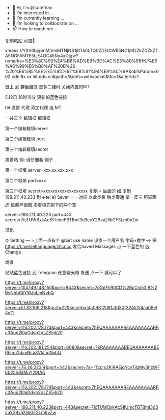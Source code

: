 - 👋 Hi, I’m @cutethan
- 👀 I’m interested in ...
- 🌱 I’m currently learning ...
- 💞️ I’m looking to collaborate on ...
- 📫 How to reach me ...

<!---
cutethan/cutethan is a ✨ special ✨ repository because its `README.md` (this file) appears on your GitHub profile.
You can click the Preview link to take a look at your changes.
--->


复制粘贴 添加🚀

vmess://YXV0bzpmMjVmMTNjNS1jOTk0LTQ0ZDEtOWE5NC1jM2ZkZDZkZTA5NGFAMTE5LjE4OC45Ny4xOjgw?remarks=%E3%80%90%E4%B8%AD%E8%BD%AC%E3%80%91HK/%E9%A6%99%E6%B8%AF%20B%20-%20%E6%B5%8E%E5%8D%97%E8%81%94%E9%80%9A&obfsParam=002.cdn.8x.cx.hit.edu.cn&path=/&obfs=websocket&tfo=1&alterId=1

链上 到 群里自提 更多二维码 关闭内置的MT

5.12日 18时10分 更新的蓝色链接

tel 设置 代理 添加代理 选 MT 

一共三个 编辑框 编辑框 

第一个编辑框填server 

第二个编辑框填  port 

第三个编辑框填secret 

挨着粘
例:
请仔细看 例子

第一个框填 server=xxx.xx.xxx.xxx

第二个框填 port=xxx

第三个框填 secret=xxxxxxxxxxxxxxxxxxx
复制 = 后面的 如 复制 198.211.40.233 到 ✈️tel 的 Sever 一一对应 以此类推 触类旁通 举一反三 照猫画虎 依葫芦画瓢 挨着填完剩下的两个空

server=198.211.40.223
port=443
secret=7icTUWBxkAcSIIUmcFBTBml3d3cuY29va2llbGF3Lm9yZw

汉化

⚙️ Setting — >上面一点有个 @Set use name 设置一个用户名 字母+数字—> 把 https://t.me/setlanguage/zhcncc    发给Saved Massages 点 一下蓝色的 选 Change


或者

粘贴蓝色链接 到 Telegram 任意聊天框 发送 点一下 就可以了

https://t.me/proxy?server=104.149.148.150&port=8443&secret=7oGdFtjR0CD%2BuCs/n3i8%2BvNhbGliYWJhLmNvbQ

https://t.me/proxy?server=51.83.106.218&port=22&secret=dda09812081a1d30f3245f24aab8ef4cf1

https://t.me/proxy?server=116.202.178.174&port=443&secret=7hEQAAAAAAAREAAAAAAAARFjc3Aud2l0aGdvb2dsZS5jb20

https://t.me/proxy?server=116.202.181.254&port=8080&secret=7kRAAAAAAABEQAAAAAAABERhcnZhbmNsb3VkLmNvbQ

https://t.me/proxy?server=78.46.223.4&port=443&secret=7sHrTzcrs2KiRAEjgYcvTilzMy5hbWF6b25hd3MuY29tAQ

https://t.me/proxy?server=116.202.178.174&port=443&secret=7hEQAAAAAAAREAAAAAAAARFjc3Aud2l0aGdvb2dsZS5jb20

https://t.me/proxy?server=198.211.40.223&port=443&secret=7icTUWBxkAcSIIUmcFBTBml3d3cuY29va2llbGF3Lm9yZw



